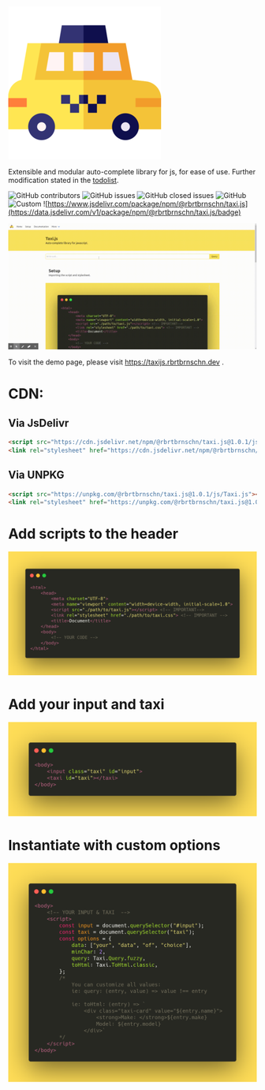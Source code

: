 ![width=25%](./logo.png)

Extensible and modular auto-complete library for js, for ease of use.
Further modification stated in the [todolist](TODO).

![GitHub
contributors](https://img.shields.io/github/contributors/rbrtbrnschn/taxijs?color=yellow&style=for-the-badge)
![GitHub
issues](https://img.shields.io/github/issues-raw/rbrtbrnschn/taxiJs?color=green&style=for-the-badge)
![GitHub closed
issues](https://img.shields.io/github/issues-closed-raw/rbrtbrnschn/taxiJs?color=green&style=for-the-badge)
![GitHub](https://img.shields.io/github/license/rbrtbrnschn/taxiJs?color=green&style=for-the-badge)
![Custom](https://img.shields.io/badge/Prs-Welcome-yellow.svg?style=for-the-badge)
![https://www.jsdelivr.com/package/npm/@rbrtbrnschn/taxi.js](https://data.jsdelivr.com/v1/package/npm/@rbrtbrnschn/taxi.js/badge)

![width=100%](./img/taxijs.gif)

To visit the demo page, please visit <https://taxijs.rbrtbrnschn.dev> .

CDN:
====

Via JsDelivr
------------

```html 
<script src="https://cdn.jsdelivr.net/npm/@rbrtbrnschn/taxi.js@1.0.1/js/Taxi.js"></script>
<link rel="stylesheet" href="https://cdn.jsdelivr.net/npm/@rbrtbrnschn/taxi.js@1.0.1/css/taxi.css">
```

Via UNPKG
---------

```html 
<script src="https://unpkg.com/@rbrtbrnschn/taxi.js@1.0.1/js/Taxi.js"></script>
<link rel="stylesheet" href="https://unpkg.com/@rbrtbrnschn/taxi.js@1.0.1/css/taxi.css">;
```

Add scripts to the header
=========================

![width=100%](./img/code/carbon.png)

Add your input and taxi
=======================

![width=100%](./img/code/adding_input.png)

Instantiate with custom options
===============================

![width=100%](./img/code/initialize.png)
